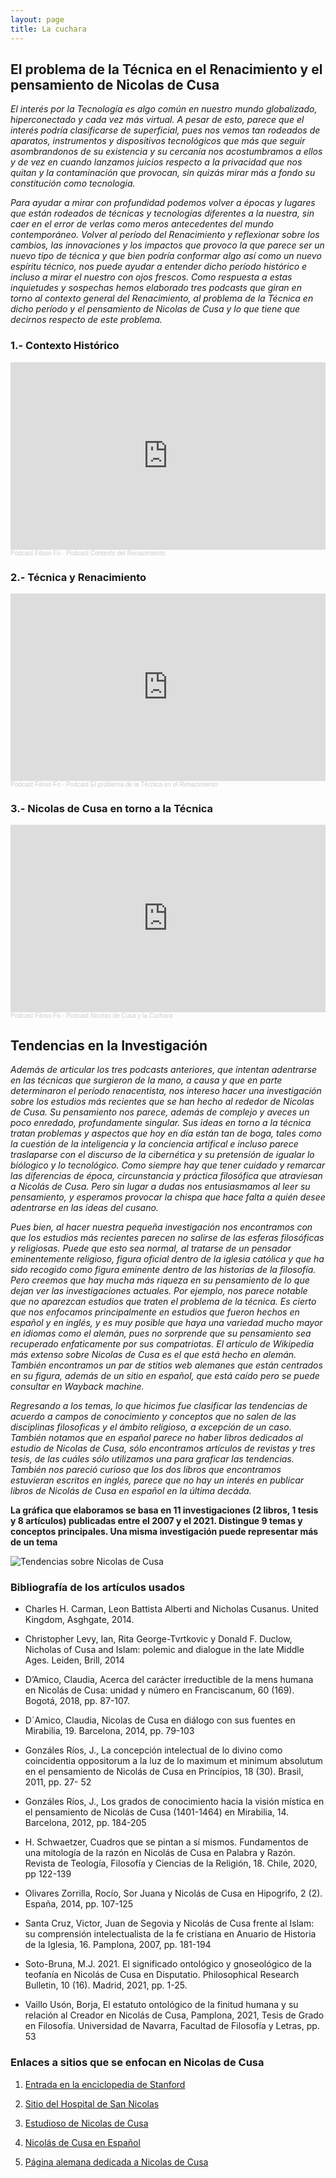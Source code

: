 ```yaml
---
layout: page
title: La cuchara 
---
```


## El problema de la Técnica en el Renacimiento y el pensamiento de Nicolas de Cusa

*El interés por la Tecnología es algo común en nuestro mundo globalizado, hiperconectado y cada vez más virtual. A pesar de esto, parece que el interés podría clasificarse de superficial, pues nos vemos tan rodeados de aparatos, instrumentos y dispositivos tecnológicos que más que seguir asombrandonos de su existencia y su cercanía nos acostumbramos a ellos y de vez en cuando lanzamos juicios respecto a la privacidad que nos quitan y la contaminación que provocan, sin quizás mirar más a fondo su constitución como tecnologia.* 

*Para ayudar a mirar con profundidad podemos volver a épocas y lugares que están rodeados de técnicas y tecnologías diferentes a la nuestra, sin caer en el error de verlas como meros antecedentes del mundo contemporáneo. Volver al período del Renacimiento y reflexionar sobre los cambios, las innovaciones y los impactos que provoco la que parece ser un nuevo tipo de técnica y que bien podría conformar algo así como un nuevo espíritu técnico, nos puede ayudar a entender dicho período histórico e incluso a mirar el nuestro con ojos frescos. Como respuesta a estas inquietudes y sospechas hemos elaborado tres podcasts que giran en torno al contexto general del Renacimiento, al problema de la Técnica en dicho período y el pensamiento de Nicolas de Cusa y lo que tiene que decirnos respecto de este problema.*

### 1.- Contexto Histórico

<iframe width="100%" height="300" scrolling="no" frameborder="no" allow="autoplay" src="https://w.soundcloud.com/player/?url=https%3A//api.soundcloud.com/tracks/1086300064&color=%23ff5500&auto_play=true&hide_related=false&show_comments=true&show_user=true&show_reposts=false&show_teaser=true&visual=true"></iframe><div style="font-size: 10px; color: #cccccc;line-break: anywhere;word-break: normal;overflow: hidden;white-space: nowrap;text-overflow: ellipsis; font-family: Interstate,Lucida Grande,Lucida Sans Unicode,Lucida Sans,Garuda,Verdana,Tahoma,sans-serif;font-weight: 100;"><a href="https://soundcloud.com/user-856835820" title="Podcast Filoso Fo" target="_blank" style="color: #cccccc; text-decoration: none;">Podcast Filoso Fo</a> · <a href="https://soundcloud.com/user-856835820/podcast-contexto-del-renacimiento" title="Podcast Contexto del Renacimiento" target="_blank" style="color: #cccccc; text-decoration: none;">Podcast Contexto del Renacimiento</a></div>

### 2.- Técnica y Renacimiento

<iframe width="100%" height="300" scrolling="no" frameborder="no" allow="autoplay" src="https://w.soundcloud.com/player/?url=https%3A//api.soundcloud.com/tracks/1086302038&color=%23ff5500&auto_play=false&hide_related=false&show_comments=true&show_user=true&show_reposts=false&show_teaser=true&visual=true"></iframe><div style="font-size: 10px; color: #cccccc;line-break: anywhere;word-break: normal;overflow: hidden;white-space: nowrap;text-overflow: ellipsis; font-family: Interstate,Lucida Grande,Lucida Sans Unicode,Lucida Sans,Garuda,Verdana,Tahoma,sans-serif;font-weight: 100;"><a href="https://soundcloud.com/user-856835820" title="Podcast Filoso Fo" target="_blank" style="color: #cccccc; text-decoration: none;">Podcast Filoso Fo</a> · <a href="https://soundcloud.com/user-856835820/podcast-el-problema-de-la-tecnica-en-el-renacimiento" title="Podcast El problema de la Técnica en el Renacimiento" target="_blank" style="color: #cccccc; text-decoration: none;">Podcast El problema de la Técnica en el Renacimiento</a></div>

### 3.- Nicolas de Cusa en torno a la Técnica

<iframe width="100%" height="300" scrolling="no" frameborder="no" allow="autoplay" src="https://w.soundcloud.com/player/?url=https%3A//api.soundcloud.com/tracks/1086303127&color=%23ff5500&auto_play=false&hide_related=false&show_comments=true&show_user=true&show_reposts=false&show_teaser=true&visual=true"></iframe><div style="font-size: 10px; color: #cccccc;line-break: anywhere;word-break: normal;overflow: hidden;white-space: nowrap;text-overflow: ellipsis; font-family: Interstate,Lucida Grande,Lucida Sans Unicode,Lucida Sans,Garuda,Verdana,Tahoma,sans-serif;font-weight: 100;"><a href="https://soundcloud.com/user-856835820" title="Podcast Filoso Fo" target="_blank" style="color: #cccccc; text-decoration: none;">Podcast Filoso Fo</a> · <a href="https://soundcloud.com/user-856835820/podcast-nicolas-de-cusa-y-la-cuchara" title="Podcast Nicolas de Cusa y la Cuchara" target="_blank" style="color: #cccccc; text-decoration: none;">Podcast Nicolas de Cusa y la Cuchara</a></div>

## Tendencias en la Investigación

*Además de articular los tres podcasts anteriores, que intentan adentrarse en las técnicas que surgieron de la mano, a causa y que en parte determinaron el período renacentista, nos intereso hacer una investigación sobre los estudios más recientes que se han hecho al rededor de Nicolas de Cusa. Su pensamiento nos parece, además de complejo y aveces un poco enredado, profundamente singular. Sus ideas en torno a la técnica tratan problemas y aspectos que hoy en día están tan de boga, tales como la cuestión de la inteligencia y la conciencia artifical e incluso parece traslaparse con el discurso de la cibernética y su pretensión de igualar lo biólogico y lo tecnológico. Como siempre hay que tener cuidado y remarcar las diferencias de época, circunstancia y práctica filosófica que atraviesan a Nicolás de Cusa. Pero sin lugar a dudas nos entusiasmamos al leer su pensamiento, y esperamos provocar la chispa que hace falta a quién desee adentrarse en las ideas del cusano.* 

*Pues bien, al hacer nuestra pequeña investigación nos encontramos con que los estudios más recientes parecen no salirse de las esferas filosóficas y religiosas. Puede que esto sea normal, al tratarse de un pensador eminentemente religioso, figura oficial dentro de la iglesia católica y que ha sido recogido como figura eminente dentro de las historias de la filosofía. Pero creemos que hay mucha más riqueza en su pensamiento de lo que dejan ver las investigaciones actuales. Por ejemplo, nos parece notable que no aparezcan estudios que traten el problema de la técnica. Es cierto que nos enfocamos principalmente en estudios que fueron hechos en español y en inglés, y es muy posible que haya una variedad mucho mayor en idiomas como el alemán, pues no sorprende que su pensamiento sea recuperado enfaticamente por sus compatriotas. El artículo de Wikipedia más extenso sobre Nicolas de Cusa es el que está hecho en alemán. También encontramos un par de stitios web alemanes que están centrados en su figura, además de un sitio en español, que está caído pero se puede consultar en Wayback machine.* 

*Regresando a los temas, lo que hicimos fue clasificar las tendencias de acuerdo a campos de conocimiento y conceptos que no salen de las disciplinas filosoficas y el ámbito religioso, a excepción de un caso. También notamos que en español parece no haber libros dedicados al estudio de Nicolas de Cusa, sólo encontramos artículos de revistas y tres tesis, de las cuáles sólo utilizamos una para graficar las tendencias. También nos pareció curioso que los dos libros que encontramos estuvieran escritos en inglés, parece que no hay un interés en publicar libros de Nicolás de Cusa en español en la última decáda.*  


**La gráfica que elaboramos se basa en 11 investigaciones (2 libros, 1 tesis y 8 artículos) publicadas entre el 2007 y el 2021. Distingue 9 temas y conceptos principales. Una misma investigación puede representar más de un tema** 



![Tendencias sobre Nicolas de Cusa](https://user-images.githubusercontent.com/84338765/125871863-7b803cb6-9214-40a3-8fee-6ef297af14bd.png)


### Bibliografía de los artículos usados

- Charles H. Carman, Leon Battista Alberti and Nicholas Cusanus. United Kingdom, Asghgate, 2014.

- Christopher Levy, Ian, Rita George-Tvrtkovic y Donald F. Duclow, Nicholas of Cusa and Islam: polemic and dialogue in the late Middle Ages. Leiden, Brill, 2014
 
- D’Amico, Claudia,  Acerca del carácter irreductible de la mens humana en Nicolás de Cusa: unidad y número en Franciscanum, 60 (169). Bogotá,  2018, pp. 87-107.

- D´Amico, Claudia, Nicolas de Cusa en diálogo con sus fuentes en Mirabilia, 19. Barcelona, 2014, pp. 79-103

- Gonzáles Ríos, J., La concepción intelectual de lo divino como coincidentia oppositorum a la luz de lo maximum et minimum absolutum en el pensamiento de Nicolás de Cusa en Princípios, 18 (30). Brasil, 2011, pp. 27- 52

- Gonzáles Ríos, J., Los grados de conocimiento hacia la visión mística en el pensamiento de Nicolás de Cusa (1401-1464) en Mirabilia, 14. Barcelona, 2012, pp. 184-205

- H. Schwaetzer, Cuadros que se pintan a sí mismos. Fundamentos de una mitología de la razón en Nicolás de Cusa en Palabra y Razón. Revista de Teología, Filosofía y Ciencias de la Religión, 18. Chile, 2020, pp 122-139

- Olivares Zorrilla, Rocío, Sor Juana y Nicolás de Cusa en Hipogrifo, 2 (2). España, 2014, pp. 107-125

- Santa Cruz, Victor, Juan de Segovia y Nicolás de Cusa frente al Islam: su comprensión intelectualista de la fe cristiana en Anuario de Historia de la Iglesia, 16. Pamplona, 2007, pp. 181-194

- Soto-Bruna, M.J. 2021. El significado ontológico y gnoseológico de la teofanía en Nicolás de Cusa en Disputatio. Philosophical Research Bulletin, 10 (16). Madrid, 2021, pp. 1-25.

- Vaillo Usón, Borja, El estatuto ontológico de la finitud humana y su relación al Creador en Nicolás de Cusa, Pamplona, 2021, Tesis de Grado en Filosofía. Universidad de Navarra, Facultad de Filosofía y Letras, pp. 53

### Enlaces a sitios que se enfocan en Nicolas de Cusa

1. [Entrada en la enciclopedia de Stanford](https://plato.stanford.edu/entries/cusanus/#Bib) 

2. [Sitio del Hospital de San Nicolas](https://www.cusanus.de/cms/front_content.php?idcat=11)

3. [Estudioso de Nicolas de Cusa](https://jasper-hopkins.info/)

4. [Nicolás de Cusa en Español](https://web.archive.org/web/20100111054450/http://www.circulocusano.com.ar/cusa_en_castellano.htm#Rese%C3%B1as%20sobre%20bibliograf%C3%ADa%20secundaria)

5. [Página alemana dedicada a Nicolas de Cusa](http://www.cusanus-portal.de/)





